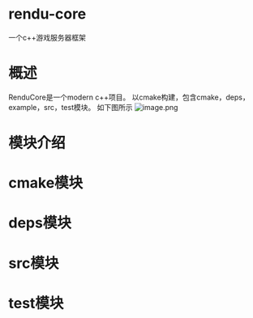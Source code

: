 # rendu-core
一个c++游戏服务器框架
# 概述
RenduCore是一个modern c++项目。
以cmake构建，包含cmake，deps，example，src，test模块。
如下图所示
![image.png](https://cdn.nlark.com/yuque/0/2022/png/29336172/1664115392523-39d2e152-d5ab-477a-8713-0da3d3eb8a71.png#clientId=uf32e7b2e-aa61-4&crop=0&crop=0&crop=1&crop=1&from=paste&height=223&id=u9847b3f4&margin=%5Bobject%20Object%5D&name=image.png&originHeight=223&originWidth=251&originalType=binary&ratio=1&rotation=0&showTitle=false&size=14605&status=done&style=none&taskId=u108babb1-92ce-4e83-8598-0b2d6a07b96&title=&width=251)
# 模块介绍
# cmake模块

# deps模块
# src模块
# test模块
